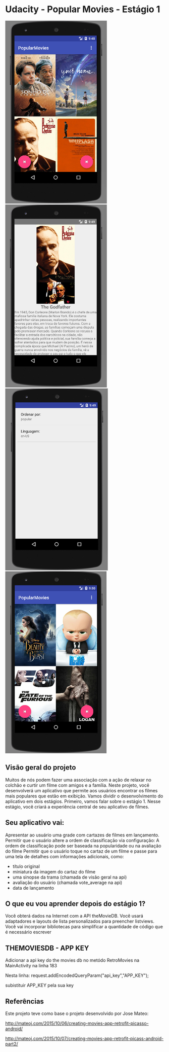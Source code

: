 # Udacity - Popular Movies - Estágio 1

![alt text](https://raw.githubusercontent.com/tiagofrbarbosa/MovieOps/master/screenshots/cap01.png)
![alt text](https://raw.githubusercontent.com/tiagofrbarbosa/MovieOps/master/screenshots/cap02.png)
![alt text](https://raw.githubusercontent.com/tiagofrbarbosa/MovieOps/master/screenshots/cap03.png)
![alt text](https://raw.githubusercontent.com/tiagofrbarbosa/MovieOps/master/screenshots/cap04.png)

## Visão geral do projeto
Muitos de nós podem fazer uma associação com a ação de relaxar no colchão e curtir um filme com amigos e a família. Neste projeto, você desenvolverá um aplicativo que permite aos usuários encontrar os filmes mais populares que estão em exibição. Vamos dividir o desenvolvimento do aplicativo em dois estágios. Primeiro, vamos falar sobre o estágio 1. Nesse estágio, você criará a experiência central de seu aplicativo de filmes.

## Seu aplicativo vai:

Apresentar ao usuário uma grade com cartazes de filmes em lançamento.
Permitir que o usuário altere a ordem de classificação via configuração:
A ordem de classificação pode ser baseada na popularidade ou na avaliação do filme
Permitir que o usuário toque no cartaz de um filme e passe para uma tela de detalhes com informações adicionais, como:
- título original
- miniatura da imagem do cartaz do filme
- uma sinopse da trama (chamada de visão geral na api)
- avaliação do usuário (chamada vote_average na api)
- data de lançamento

## O que eu vou aprender depois do estágio 1?
Você obterá dados na Internet com a API theMovieDB.
Você usará adaptadores e layouts de lista personalizados para preencher listviews.
Você vai incorporar bibliotecas para simplificar a quantidade de código que é necessário escrever


## THEMOVIESDB - APP KEY

Adicionar a api key do the movies db no metódo RetroMovies na MainActivity na linha 183

Nesta linha: request.addEncodedQueryParam("api_key","APP_KEY");

subistituir APP_KEY pela sua key

## Referências
Este projeto teve como base o projeto desenvolvido por Jose Mateo:

http://mateoj.com/2015/10/06/creating-movies-app-retrofit-picasso-android/

http://mateoj.com/2015/10/07/creating-movies-app-retrofit-picass-android-part2/

